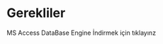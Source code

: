 # Gerekliler

MS Access DataBase Engine
<a hre="https://www.microsoft.com/en-us/download/details.aspx?id=54920" target="_blank">İndirmek için tıklayınz</a>
